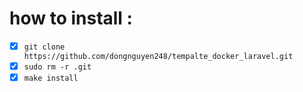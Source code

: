 # how to install :
- [x] `git clone https://github.com/dongnguyen248/tempalte_docker_laravel.git`
- [x] `sudo rm -r .git`
- [x] `make install`